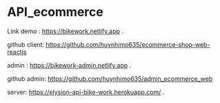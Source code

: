# API_ecommerce
Link demo : https://bikework.netlify.app .




github client: https://github.com/huynhimo635/ecommerce-shop-web-reactjs


admin : https://bikework-admin.netlify.app .




github admin: https://github.com/huynhimo635/admin_ecommerce_web


server: https://elysion-api-bike-work.herokuapp.com/ .



